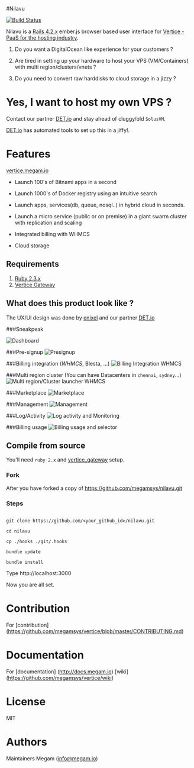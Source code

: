 #Nilavu

[![Build Status](https://travis-ci.org/megamsys/nilavu.png?branch=1.5)](https://travis-ci.org/megamsys/nilavu)

Nilavu is a [Rails 4.2.x](http://guides.rubyonrails.org/) ember.js browser based user interface for [Vertice - PaaS for the hosting industry](https://www.megam.io).


1. Do you want a DigitalOcean like experience for your customers ?

2. Are tired in setting up your hardware to host your VPS (VM/Containers) with multi region/clusters/vnets ?

3. Do you need to convert raw harddisks to cloud storage in a jizzy ?


# Yes, I want to host my own VPS ?

Contact our partner [DET.io](http://det.io) and stay ahead of cluggy/old `SolusVM`.

[DET.io](http://det.io) has automated tools to set up this in a jiffy!.


# Features

[vertice.megam.io](https://vertice.megam.io)

* Launch 100's of Bitnami apps in a second

* Launch 1000's of Docker registry using an intuitive search

* Launch apps, services(db, queue, nosql..) in hybrid cloud in seconds.

* Launch a micro service (public or on premise) in a giant swarm cluster with replication and scaling

* Integrated billing with WHMCS

* Cloud storage


## Requirements

1. [Ruby 2.3.x](http://ruby-lang.org)
4. [Vertice Gateway](https://github.com/megamsys/vertice_gateway)


## What does this product look like ?

The UX/UI design was done by [enixel](http://enixel.com) and our partner [DET.io](http://det.io)

###Sneakpeak

![Dashboard](https://github.com/megamsys/nilavu/blob/1.5/public/sneakpeak/megam_vertice_dashboard.png)

###Pre-signup
![Presignup](https://github.com/megamsys/nilavu/blob/1.5/public/sneakpeak/megam_vertice_presignup.png)

###Billing integration (*WHMCS*, Blesta, ...)
![Billing Integration WHMCS](https://github.com/megamsys/nilavu/blob/1.5/public/sneakpeak/megam_vertice_subcription.png)

###Multi region cluster (You can have Datacenters in `chennai`, `sydney`...)
![Multi region/Cluster launcher WHMCS](https://github.com/megamsys/nilavu/blob/1.5/public/sneakpeak/megam_vertice_multiregion_launcher.png)

###Marketplace
![Marketplace](https://github.com/megamsys/nilavu/blob/1.5/public/sneakpeak/megam_vertice_mktplace.png)

###Management
![Management](https://github.com/megamsys/nilavu/blob/1.5/public/sneakpeak/megam_vertice_management.png)

###Log/Activity
![Log activity and Monitoring](https://github.com/megamsys/nilavu/blob/1.5/public/sneakpeak/megam_vertice_logs.png)

###Billing usage
![Billing usage and selector](https://github.com/megamsys/nilavu/blob/1.5/public/sneakpeak/megam_vertice_pricing_billing_whmcs.png)


## Compile from source

You'll need `ruby 2.x` and [vertice_gateway](https://github.com/megamsys/vertice_gateway.git) setup.

### Fork

After you have forked a copy of https://github.com/megamsys/nilavu.git

### Steps

```

git clone https://github.com/<your_github_id>/nilavu.git

cd nilavu

cp ./hooks ./git/.hooks

bundle update

bundle install

```

Type http://localhost:3000

Now you are all set.

# Contribution

For [contribution] (https://github.com/megamsys/vertice/blob/master/CONTRIBUTING.md)

# Documentation

For [documentation] (http://docs.megam.io)
    [wiki] (https://github.com/megamsys/vertice/wiki)

# License

MIT


# Authors

Maintainers Megam (<info@megam.io>)
